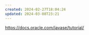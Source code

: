 ```yaml
---
created: 2024-02-27T18:04:24
updated: 2024-03-08T23:21
---
```

https://docs.oracle.com/javase/tutorial/
